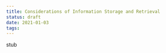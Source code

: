 ```yaml
---
title: Considerations of Information Storage and Retrieval
status: draft
date: 2021-01-03
tags: 
---
```

stub
